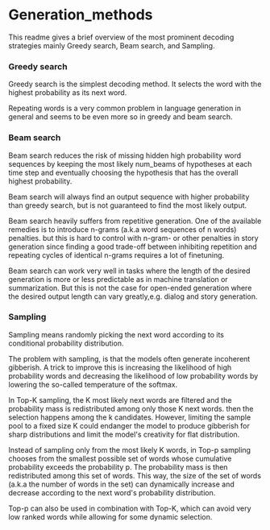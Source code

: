 # Generation_methods


This readme gives a brief overview of the most prominent decoding strategies mainly Greedy search, Beam search, and Sampling.

### Greedy search
Greedy search is the simplest decoding method. It selects the word with the highest probability as its next word.

Repeating words is a very common problem in language generation in general and seems to be even more so in greedy and beam search.

### Beam search

Beam search reduces the risk of missing hidden high probability word sequences by keeping the most likely num_beams of hypotheses at each time step and eventually choosing the hypothesis that has the overall highest probability.

Beam search will always find an output sequence with higher probability than greedy search, but is not guaranteed to find the most likely output.

Beam search heavily suffers from repetitive generation. One of the available remedies is to introduce n-grams (a.k.a word sequences of n words) penalties. but this is hard to control with n-gram- or other penalties in story generation since finding a good trade-off between inhibiting repetition and repeating cycles of identical n-grams requires a lot of finetuning.

Beam search can work very well in tasks where the length of the desired generation is more or less predictable as in machine translation or summarization. But this is not the case for open-ended generation where the desired output length can vary greatly,e.g. dialog and story generation. 

### Sampling

Sampling means randomly picking the next word according to its conditional probability distribution.

The problem with sampling, is that the models often generate incoherent gibberish. A trick to improve this is increasing the likelihood of high probability words and decreasing the likelihood of low probability words by lowering the so-called temperature of the softmax.

In Top-K sampling, the K most likely next words are filtered and the probability mass is redistributed among only those K next words. then the selection happens among the k candidates. However, limiting the sample pool to a fixed size K could endanger the model to produce gibberish for sharp distributions and limit the model's creativity for flat distribution.

Instead of sampling only from the most likely K words, in Top-p sampling chooses from the smallest possible set of words whose cumulative probability exceeds the probability p. The probability mass is then redistributed among this set of words. This way, the size of the set of words (a.k.a the number of words in the set) can dynamically increase and decrease according to the next word's probability distribution.

Top-p can also be used in combination with Top-K, which can avoid very low ranked words while allowing for some dynamic selection.
